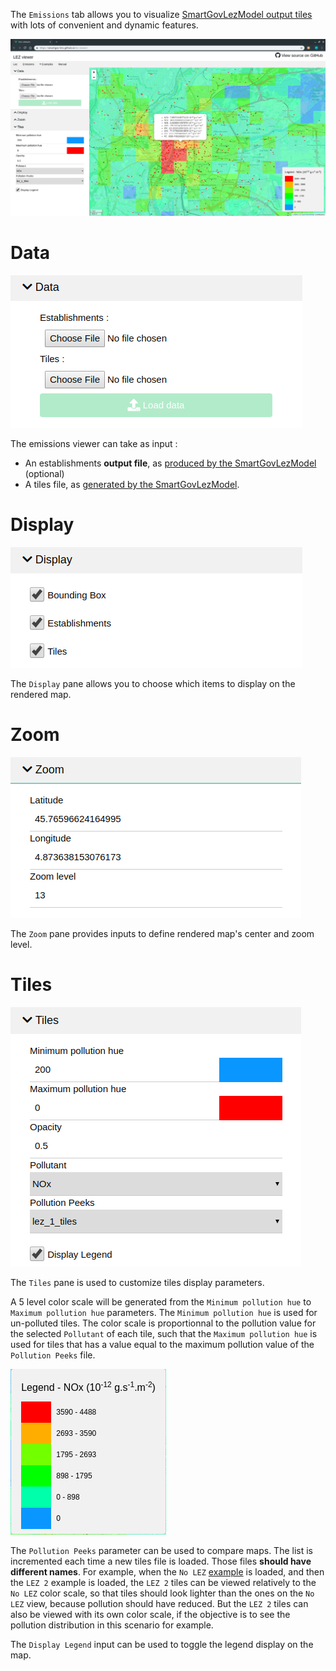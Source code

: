 The `Emissions` tab allows you to visualize [SmartGovLezModel output
tiles](https://github.com/smartgov-liris/SmartGovLezModelUFD/blob/master/documentation/outputs/Tile-Map-Generation.md#tile-map-generation)
with lots of convenient and dynamic features.


![Emissions Viewer](emissions.png)

# Data

![Emissions Data](emissions-data.png)

The emissions viewer can take as input :
- An establishments **output file**, as [produced by the SmartGovLezModel](https://github.com/smartgov-liris/SmartGovLezModelUFD/blob/master/documentation/outputs/Standard-Outputs.md#establishments)
	(optional)
- A tiles file, as [generated by the SmartGovLezModel](https://github.com/smartgov-liris/SmartGovLezModelUFD/blob/master/documentation/outputs/Tile-Map-Generation.md#tile-map-generation).

# Display

![Emissions Display](emissions-display.png)

The `Display` pane allows you to choose which items to display on the rendered
map.

# Zoom

![Emissions Zoom](emissions-zoom.png)

The `Zoom` pane provides inputs to define rendered map's center and zoom level.

# Tiles

![Emissions Tiles](emissions-tiles.png)

The `Tiles` pane is used to customize tiles display parameters.

A 5 level color scale will be generated from the `Minimum pollution hue` to
`Maximum pollution hue` parameters. The `Minimum pollution hue` is used for
un-polluted tiles. The color scale is proportionnal to the pollution value for
the selected `Pollutant` of each tile, such that the `Maximum pollution hue` is
used for tiles that has a value equal to the maximum pollution value of the
`Pollution Peeks` file.

![Legend Example](emissions-legend.png)

The `Pollution Peeks` parameter can be used to compare maps. The list is
incremented each time a new tiles file is loaded. Those files **should have
different names**. For example, when the `No LEZ` [example](Examples.md) is
loaded, and then the `LEZ 2` example is loaded, the `LEZ 2` tiles can be viewed
relatively to the `No LEZ` color scale, so that tiles should look lighter than
the ones on the `No LEZ` view, because pollution should have reduced. But the
`LEZ 2` tiles can also be viewed with its own color scale, if the objective is
to see the pollution distribution in this scenario for example.

The `Display Legend` input can be used to toggle the legend display on the map.
